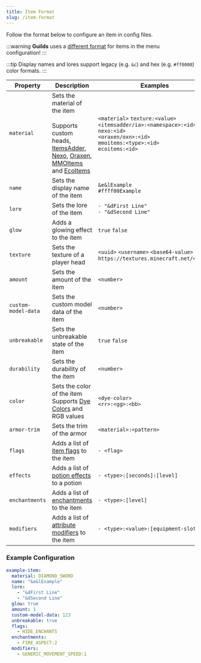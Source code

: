 ```yaml
---
title: Item Format
slug: /item-format
---
```


Follow the format below to configure an item in config files.<br/>

:::warning
**Guilds** uses a [different format](/guilds/configuration/menu-config) for items in the menu configuration!
:::

:::tip
Display names and lores support legacy (e.g. `&c`) and hex (e.g. `#ff0000`) color formats.
:::

| Property            | Description                                                                                                                                                                                                                                                                                               | Examples                                                                                                                                                     |
|---------------------|-----------------------------------------------------------------------------------------------------------------------------------------------------------------------------------------------------------------------------------------------------------------------------------------------------------|--------------------------------------------------------------------------------------------------------------------------------------------------------------|
| `material`          | Sets the material of the item<br/><br/>Supports custom heads,<br/>[ItemsAdder](https://www.spigotmc.org/resources/73355/), [Nexo](https://www.spigotmc.org/resources/121103/), [Oraxen](https://www.spigotmc.org/resources/72448/), [MMOItems](https://www.spigotmc.org/resources/39267/) and [EcoItems](https://www.spigotmc.org/resources/94601/) | `<material>` `texture:<value>`<br/>`<itemsadder/ia>:<namespace>:<id>`<br/>`nexo:<id>`<br/>`<oraxen/oxn>:<id>`<br/>`mmoitems:<type>:<id>`<br/>`ecoitems:<id>` |
| `name`              | Sets the display name of the item                                                                                                                                                                                                                                                                         | `&e&lExample`<br/>`#ffff00Example`                                                                                                                           |
| `lore`              | Sets the lore of the item                                                                                                                                                                                                                                                                                 | `- "&dFirst Line"`<br/>`- "&dSecond Line"`                                                                                                                   |
| `glow`              | Adds a glowing effect to the item                                                                                                                                                                                                                                                                         | `true` `false`                                                                                                                                               |
| `texture`           | Sets the texture of a player head                                                                                                                                                                                                                                                                         | `<uuid>` `<username>` `<base64-value>`<br/>`https://textures.minecraft.net/<hash>`                                                                           |
| `amount`            | Sets the amount of the item                                                                                                                                                                                                                                                                               | `<number>`                                                                                                                                                   |
| `custom-model-data` | Sets the custom model data of the item                                                                                                                                                                                                                                                                    | `<number>`                                                                                                                                                   |
| `unbreakable`       | Sets the unbreakable state of the item                                                                                                                                                                                                                                                                    | `true` `false`                                                                                                                                               |
| `durability`        | Sets the durability of the item                                                                                                                                                                                                                                                                           | `<number>`                                                                                                                                                   |
| `color`             | Sets the color of the item<br/>Supports [Dye Colors](https://hub.spigotmc.org/javadocs/spigot/org/bukkit/DyeColor.html) and RGB values                                                                                                                                                                    | `<dye-color>`<br/>`<rr>:<gg>:<bb>`                                                                                                                           |
| `armor-trim`        | Sets the trim of the armor                                                                                                                                                                                                                                                                                | `<material>:<pattern>`                                                                                                                                       |
| `flags`             | Adds a list of [item flags](https://hub.spigotmc.org/javadocs/spigot/org/bukkit/inventory/ItemFlag.html) to the item                                                                                                                                                                                      | `- <flag>`                                                                                                                                                   |
| `effects`           | Adds a list of [potion effects](https://hub.spigotmc.org/javadocs/spigot/org/bukkit/potion/PotionEffectType.html) to a potion                                                                                                                                                                             | `- <type>:[seconds]:[level] `                                                                                                                                |
| `enchantments`      | Adds a list of [enchantments](https://hub.spigotmc.org/javadocs/spigot/org/bukkit/enchantments/Enchantment.html) to the item                                                                                                                                                                              | `- <type>:[level]`                                                                                                                                           |
| `modifiers`         | Adds a list of [attribute modifiers](https://hub.spigotmc.org/javadocs/spigot/org/bukkit/attribute/Attribute.html) to the item                                                                                                                                                                            | `- <type>:<value>:[equipment-slot]`                                                                                                                          |

### Example Configuration
```yaml
example-item:
  material: DIAMOND_SWORD
  name: "&e&lExample"
  lore:
    - "&dFirst Line"
    - "&dSecond Line"
  glow: true
  amount: 1
  custom-model-data: 123
  unbreakable: true
  flags:
    - HIDE_ENCHANTS
  enchantments:
    - FIRE_ASPECT:2
  modifiers:
    - GENERIC_MOVEMENT_SPEED:1
```